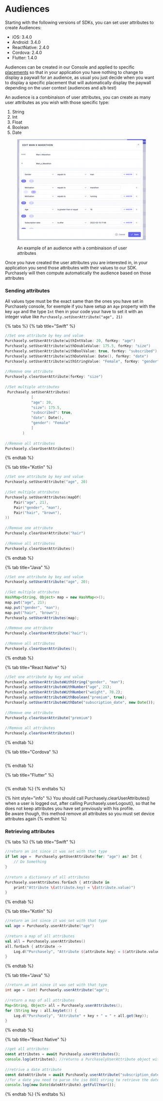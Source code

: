 # Audiences



Starting with the following versions of SDKs, you can set user attributes to create Audiences:

* iOS: 3.4.0
* Android: 3.4.0
* ReactNative: 2.4.0
* Cordova: 2.4.0
* Flutter: 1.4.0

Audiences can be created in our Console and applied to specific [placements](../quick-start-1/sdk-configuration/config-appendices/present-paywalls.md) so that in your application you have nothing to change to display a paywall for an audience, as usual you just decide when you want to display a specific placement that will automatically display the paywall depending on the user context (audiences and a/b test)

An audience is a combinaison of user attributes, you can create as many user attributes as you wish with those specific type:

1. String
2. Int
3. Float
4. Boolean
5. Date



<figure><img src="../.gitbook/assets/SCR-20220929-or3.png" alt=""><figcaption><p>An example of an audience with a combinaison of user attributes</p></figcaption></figure>

Once you have created the user attributes you are interested in, in your application you send those attributes with their values to our SDK. Purchasely will then compute automatically the audience based on those attributes

### Sending attributes

All values type must be the exact same than the ones you have set in Purchasely console, for exemple if you have setup an `Age` property with the key `age` and the type `Int` then in your code your have to set it with an integer value like `Purchasely.setUserAttribute("age", 21)`

{% tabs %}
{% tab title="Swift" %}
```swift
//Set one attribute by key and value
Purchasely.setUserAttribute(withIntValue: 20, forKey: "age")
Purchasely.setUserAttribute(withDoubleValue: 175.5, forKey: "size")
Purchasely.setUserAttribute(withBoolValue: true, forKey: "subscribed")
Purchasely.setUserAttribute(withDateValue: Date(), forKey: "date")
Purchasely.setUserAttribute(withStringValue: "Female", forKey: "gender")

//Remove one attribute
Purchasely.clearUserAttribute(forKey: "size")

//Set multiple attributes
 Purchasely.setUserAttributes(
            [
            "age": 20,
            "size": 175.5,
            "subscribed": true,
            "date": Date(),
            "gender": "Female"
            ]
        )
                
//Remove all attributes
Purchasely.clearUserAttributes()
```
{% endtab %}

{% tab title="Kotlin" %}
```kotlin
//Set one attribute by key and value
Purchasely.setUserAttribute("age", 20)

//Set multiple attributes
Purchasely.setUserAttributes(mapOf(
    Pair("age", 21),
    Pair("gender", "man"),
    Pair("hair", "brown"),
))

//Remove one attribute
Purchasely.clearUserAttribute("hair")

//Remove all attributes
Purchasely.clearUserAttributes()
```
{% endtab %}

{% tab title="Java" %}
```java
//Set one attribute by key and value
Purchasely.setUserAttribute("age", 20);

//Set multiple attributes
HashMap<String, Object> map = new HashMap<>();
map.put("age", 21);
map.put("gender", "man");
map.put("hair", "brown");
Purchasely.setUserAttributes(map);
        
//Remove one attribute
Purchasely.clearUserAttribute("hair");

//Remove all attributes
Purchasely.clearUserAttributes();
```
{% endtab %}

{% tab title="React Native" %}
```javascript
//Set one attribute by key and value
Purchasely.setUserAttributeWithString("gender", "man");
Purchasely.setUserAttributeWithNumber("age", 21);
Purchasely.setUserAttributeWithNumber("weight", 78.2);
Purchasely.setUserAttributeWithBoolean("premium", true);
Purchasely.setUserAttributeWithDate("subscription_date", new Date());

//Remove one attribute
Purchasely.clearUserAttribute("premium")

//Remove all attributes
Purchasely.clearUserAttributes()
```
{% endtab %}

{% tab title="Cordova" %}
```javascript
```
{% endtab %}

{% tab title="Flutter" %}
```dart
```
{% endtab %}
{% endtabs %}

{% hint style="info" %}
You should call Purchasely.clearUserAttributes() when a user is logged out, after calling Purchasely.userLogout(), so that he does not keep attributes you have set previously with his profile.\
Be aware though, this method remove all attributes so you must set device attributes again&#x20;
{% endhint %}

### Retrieving attributes

{% tabs %}
{% tab title="Swift" %}
```swift
//return an int since it was set with that type
if let age =  Purchasely.getUserAttribute(for: "age") as? Int {
    // Do Something
}

//return a dictionary of all attributes
Purchasely.userAttributes.forEach { attribute in
    print("Attribute \(attribute.key) = \(attribute.value)")
}
```
{% endtab %}

{% tab title="Kotlin" %}
```kotlin
//return an int since it was set with that type
val age = Purchasely.userAttribute("age") 

//return a map of all attributes
val all = Purchasely.userAttributes()
all.forEach { attribute ->
    Log.d("Purchasely", "Attribute ${attribute.key} = ${attribute.value}")
}
```
{% endtab %}

{% tab title="Java" %}
```java
//return an int since it was set with that type
int age = (int) Purchasely.userAttribute("age");

//return a map of all attributes
Map<String, Object> all = Purchasely.userAttributes();
for (String key : all.keySet()) {
    Log.d("Purchasely", "Attribute" + key + " = " + all.get(key));
}
```
{% endtab %}

{% tab title="React Native" %}
```javascript
//get all attributes
const attributes = await Purchasely.userAttributes();
console.log(attributes); //returns a PurchaselyUserAttribute object with key and value

//retrive a date attribute
const dateAttribute = await Purchasely.userAttribute("subscription_date"); //returns the value
//for a date you need to parse the iso 8601 string to retrieve the date object
console.log(new Date(dateAttribute).getFullYear());
```
{% endtab %}
{% endtabs %}
